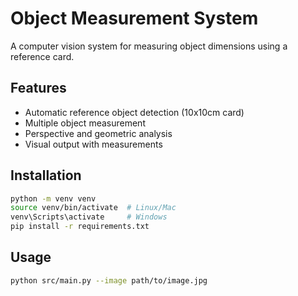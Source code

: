 # Object Measurement System

A computer vision system for measuring object dimensions using a reference card.

## Features

- Automatic reference object detection (10x10cm card)
- Multiple object measurement
- Perspective and geometric analysis
- Visual output with measurements

## Installation

```bash
python -m venv venv
source venv/bin/activate  # Linux/Mac
venv\Scripts\activate     # Windows
pip install -r requirements.txt
```

## Usage

```bash
python src/main.py --image path/to/image.jpg
```
